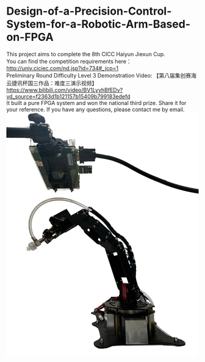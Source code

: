 # Design-of-a-Precision-Control-System-for-a-Robotic-Arm-Based-on-FPGA
This project aims to complete the 8th CICC Haiyun Jiexun Cup.  
You can find the competition requirements here：http://univ.ciciec.com/nd.jsp?id=734#_jcp=1  
Preliminary Round Difficulty Level 3 Demonstration Video: 【第八届集创赛海云捷讯杯国三作品：难度三演示视频】https://www.bilibili.com/video/BV1LyyhBfEDv?vd_source=f2363d1b121157b15409b799183edefd  
It built a pure FPGA system and won the national third prize. Share it for your reference. If you have any questions, please contact me by email.  
![Robotic Arm](/c3.png)

